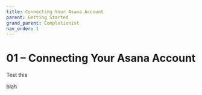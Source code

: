 ```yaml
---
title: Connecting Your Asana Account
parent: Getting Started
grand_parent: Completionist
nav_order: 1
---
```


# 01 – Connecting Your Asana Account

Test this


blah

